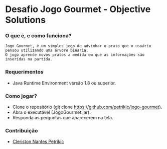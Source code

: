 # Desafio Jogo Gourmet - Objective Solutions

### O que é, e como funciona?
    Jogo Gourmet, é um simples jogo de advinhar o prato que o usuário pensou utilizando uma árvore binaria.
    O jogo aprende novos pratos a medida em que as informações são inseridas na partida.

### Requerimentos
* Java Runtime Environment versão 1.8 ou superior.

### Como jogar?
* Clone o repositório (git clone https://github.com/petrikic/jogo-gourmet).
* Abra o executável (JogoGourmet.jar).
* Responda as perguntas que aparecerem na tela.

### Contribuição

- [Cleriston Nantes Petrikic](http://github.com/petrikic)